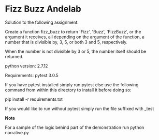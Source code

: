 # Fizz Buzz Andelab

Solution to the following assignment.

Create a function fizz_buzz to return 'Fizz', 'Buzz', 'FizzBuzz', or the argument it receives, all depending on the argument of the function, a number that is divisible by, 3, 5, or both 3 and 5, respectively.

When the number is not divisible by 3 or 5, the number itself should be returned.

python version: 2.7.12

Requirements: pytest 3.0.5

If you have pytest installed simply run pytest else use the following command from within this directory to install it before doing so:

pip install -r requirements.txt

If you would like to run without pytest simply run the file suffixed with _test

**Note**

For a sample of the logic behind part of the demonstration run python narrative.py